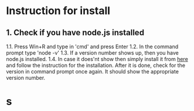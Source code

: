  Instruction for install
===========================


## 1. Check if you have node.js installed

1.1. Press Win+R and type in 'cmd' and press Enter
1.2. In the command prompt type 'node -v'
1.3. If a version number shows up, then you have node.js installed.
1.4. In case it does'nt show then simply install it from [here](https://nodejs.org/en/) and follow the instruction for the installation. After it is done, check for the version in command prompt once again. It should show the appropriate version number.

# s